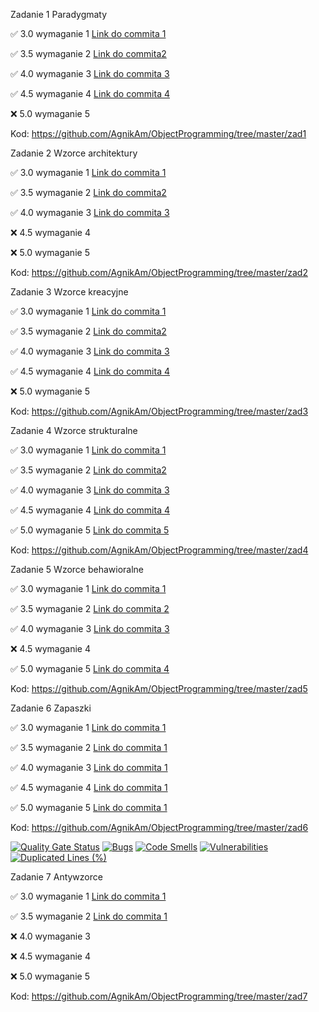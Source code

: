 Zadanie 1 Paradygmaty

✅ 3.0 wymaganie 1 [Link do commita 1](https://github.com/AgnikAm/ObjectProgramming/commit/f7f08905ce0c962ead39cb39830f3fd9bd8ece00)

✅ 3.5 wymaganie 2 [Link do commita2](https://github.com/AgnikAm/ObjectProgramming/commit/f7f08905ce0c962ead39cb39830f3fd9bd8ece00)

✅ 4.0 wymaganie 3 [Link do commita 3](https://github.com/AgnikAm/ObjectProgramming/commit/f7f08905ce0c962ead39cb39830f3fd9bd8ece00)

✅ 4.5 wymaganie 4 [Link do commita 4](https://github.com/AgnikAm/ObjectProgramming/commit/f7f08905ce0c962ead39cb39830f3fd9bd8ece00)

❌ 5.0 wymaganie 5

Kod: https://github.com/AgnikAm/ObjectProgramming/tree/master/zad1

Zadanie 2 Wzorce architektury

✅ 3.0 wymaganie 1 [Link do commita 1](https://github.com/AgnikAm/ObjectProgramming/commit/82ba62ffe9c76e7d9f432e50b94990e21e5f271a)

✅ 3.5 wymaganie 2 [Link do commita2](https://github.com/AgnikAm/ObjectProgramming/commit/4c97eb6e3a9ab24846095adfe98689429ab1c24f)

✅ 4.0 wymaganie 3 [Link do commita 3](https://github.com/AgnikAm/ObjectProgramming/commit/82ba62ffe9c76e7d9f432e50b94990e21e5f271a)

❌ 4.5 wymaganie 4

❌ 5.0 wymaganie 5

Kod: https://github.com/AgnikAm/ObjectProgramming/tree/master/zad2

Zadanie 3 Wzorce kreacyjne

✅ 3.0 wymaganie 1 [Link do commita 1](https://github.com/AgnikAm/ObjectProgramming/commit/f2b741c50be5cbc10dbfaf8098323c37b10a2d1a)

✅ 3.5 wymaganie 2 [Link do commita2](https://github.com/AgnikAm/ObjectProgramming/commit/f2b741c50be5cbc10dbfaf8098323c37b10a2d1a)

✅ 4.0 wymaganie 3 [Link do commita 3](https://github.com/AgnikAm/ObjectProgramming/commit/f2b741c50be5cbc10dbfaf8098323c37b10a2d1a)

✅ 4.5 wymaganie 4 [Link do commita 4](https://github.com/AgnikAm/ObjectProgramming/commit/da2238590e7b76fe61d1380dc9a3dc139cb13a7f)

❌ 5.0 wymaganie 5

Kod: https://github.com/AgnikAm/ObjectProgramming/tree/master/zad3

Zadanie 4 Wzorce strukturalne

✅ 3.0 wymaganie 1 [Link do commita 1](https://github.com/AgnikAm/ObjectProgramming/commit/f8cdf5b84dc768d0d03b3625499c457d4df844ac)

✅ 3.5 wymaganie 2 [Link do commita2](https://github.com/AgnikAm/ObjectProgramming/commit/f8cdf5b84dc768d0d03b3625499c457d4df844ac)

✅ 4.0 wymaganie 3 [Link do commita 3](https://github.com/AgnikAm/ObjectProgramming/commit/f8cdf5b84dc768d0d03b3625499c457d4df844ac)

✅ 4.5 wymaganie 4 [Link do commita 4](https://github.com/AgnikAm/ObjectProgramming/commit/f8cdf5b84dc768d0d03b3625499c457d4df844ac)

✅ 5.0 wymaganie 5 [Link do commita 5](https://github.com/AgnikAm/ObjectProgramming/commit/f8cdf5b84dc768d0d03b3625499c457d4df844ac)

Kod: https://github.com/AgnikAm/ObjectProgramming/tree/master/zad4

Zadanie 5 Wzorce behawioralne

✅ 3.0 wymaganie 1 [Link do commita 1](https://github.com/AgnikAm/ObjectProgramming/commit/04e270dc0a0a31ebda77210173007cc6901af388)

✅ 3.5 wymaganie 2 [Link do commita 2](https://github.com/AgnikAm/ObjectProgramming/commit/04e270dc0a0a31ebda77210173007cc6901af388)

✅ 4.0 wymaganie 3 [Link do commita 3](https://github.com/AgnikAm/ObjectProgramming/commit/04e270dc0a0a31ebda77210173007cc6901af388)

❌ 4.5 wymaganie 4 

✅ 5.0 wymaganie 5 [Link do commita 4](https://github.com/AgnikAm/ObjectProgramming/commit/04e270dc0a0a31ebda77210173007cc6901af388)

Kod: https://github.com/AgnikAm/ObjectProgramming/tree/master/zad5

Zadanie 6 Zapaszki

✅ 3.0 wymaganie 1 [Link do commita 1](https://github.com/AgnikAm/ObjectProgramming/commit/5d5382d83cfb502311328cccdc8d9cc34965a743)

✅ 3.5 wymaganie 2 [Link do commita 1](https://github.com/AgnikAm/ObjectProgramming/commit/5d5382d83cfb502311328cccdc8d9cc34965a743)

✅ 4.0 wymaganie 3 [Link do commita 1](https://github.com/AgnikAm/ObjectProgramming/commit/5d5382d83cfb502311328cccdc8d9cc34965a743)

✅ 4.5 wymaganie 4 [Link do commita 1](https://github.com/AgnikAm/ObjectProgramming/commit/5d5382d83cfb502311328cccdc8d9cc34965a743)

✅ 5.0 wymaganie 5 [Link do commita 1](https://github.com/AgnikAm/ObjectProgramming/commit/5d5382d83cfb502311328cccdc8d9cc34965a743)

Kod: https://github.com/AgnikAm/ObjectProgramming/tree/master/zad6

[![Quality Gate Status](https://sonarcloud.io/api/project_badges/measure?project=AgnikAm_ObjectProgramming&metric=alert_status)](https://sonarcloud.io/summary/new_code?id=AgnikAm_ObjectProgramming)
[![Bugs](https://sonarcloud.io/api/project_badges/measure?project=AgnikAm_ObjectProgramming&metric=bugs)](https://sonarcloud.io/summary/new_code?id=AgnikAm_ObjectProgramming)
[![Code Smells](https://sonarcloud.io/api/project_badges/measure?project=AgnikAm_ObjectProgramming&metric=code_smells)](https://sonarcloud.io/summary/new_code?id=AgnikAm_ObjectProgramming)
[![Vulnerabilities](https://sonarcloud.io/api/project_badges/measure?project=AgnikAm_ObjectProgramming&metric=vulnerabilities)](https://sonarcloud.io/summary/new_code?id=AgnikAm_ObjectProgramming)
[![Duplicated Lines (%)](https://sonarcloud.io/api/project_badges/measure?project=AgnikAm_ObjectProgramming&metric=duplicated_lines_density)](https://sonarcloud.io/summary/new_code?id=AgnikAm_ObjectProgramming)

Zadanie 7 Antywzorce

✅ 3.0 wymaganie 1 [Link do commita 1](https://github.com/AgnikAm/ObjectProgramming/commit/b4aad6aa3f06530dd8df2f72fc388ff2cff2ae4f)

✅ 3.5 wymaganie 2 [Link do commita 1](https://github.com/AgnikAm/ObjectProgramming/commit/b4aad6aa3f06530dd8df2f72fc388ff2cff2ae4f)

❌ 4.0 wymaganie 3

❌ 4.5 wymaganie 4 

❌ 5.0 wymaganie 5

Kod: https://github.com/AgnikAm/ObjectProgramming/tree/master/zad7